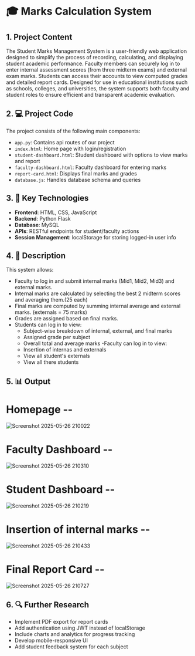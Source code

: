 # 🎓 Marks Calculation System

## 1. Project Content

The Student Marks Management System is a user-friendly web application designed to simplify the process of recording, calculating, and displaying student academic performance. Faculty members can securely log in to enter internal assessment scores (from three midterm exams) and external exam marks. Students can access their accounts to view computed grades and detailed report cards. Designed for use in educational institutions such as schools, colleges, and universities, the system supports both faculty and student roles to ensure efficient and transparent academic evaluation.


## 2. 💻 Project Code

The project consists of the following main components:
- `app.py`: Contains api routes of our project
- `index.html`: Home page with login/registration
- `student-dashboard.html`: Student dashboard with options to view marks and report
- `faculty-dashboard.html`: Faculty dashboard for entering marks
- `report-card.html`: Displays final marks and grades
- `database.js`: Handles database schema and queries

## 3. 🔧 Key Technologies

- **Frontend**: HTML, CSS, JavaScript
- **Backend**:  Python Flask
- **Database**:  MySQL
- **APIs**: RESTful endpoints for student/faculty actions
- **Session Management**: localStorage for storing logged-in user info

## 4. 📝 Description

This system allows:

- Faculty to log in and submit internal marks (Mid1, Mid2, Mid3) and external marks.
- Internal marks are calculated by selecting the best 2 midterm scores and averaging them.(25 each)
- Final marks are computed by summing internal average and external marks. (externals = 75 marks)
- Grades are assigned based on final marks.
- Students can log in to view:
  - Subject-wise breakdown of internal, external, and final marks
  - Assigned grade per subject
  - Overall total and average marks
-Faculty can log in to view:
  - Insertion of internas and externals
  - View all student's externals
  - View all there students

## 5. 📊 Output
# Homepage --
![Screenshot 2025-05-26 210022](https://github.com/user-attachments/assets/0632301e-d1aa-49e5-a0b2-5673b3ac5e1c)

# Faculty Dashboard --
![Screenshot 2025-05-26 210310](https://github.com/user-attachments/assets/ef5e9a60-0e4c-4bc4-b44e-157534ed20ce)

# Student Dashboard --
![Screenshot 2025-05-26 210219](https://github.com/user-attachments/assets/37cb414f-f76d-4370-b1af-3bc2c2a5c3c3)

# Insertion of internal marks -- 
![Screenshot 2025-05-26 210433](https://github.com/user-attachments/assets/01c1a720-2f1c-4301-9652-e4c074001e64)

# Final Report Card --
![Screenshot 2025-05-26 210727](https://github.com/user-attachments/assets/08171607-7d3e-46db-be76-e9b0779ed51f)


## 6. 🔍 Further Research

- Implement PDF export for report cards
- Add authentication using JWT instead of localStorage
- Include charts and analytics for progress tracking
- Develop mobile-responsive UI
- Add student feedback system for each subject
